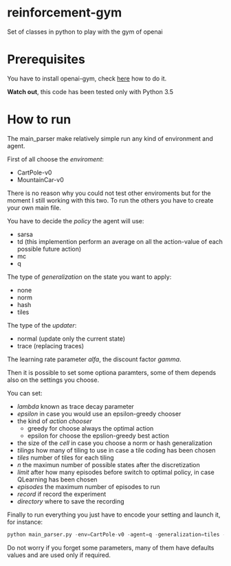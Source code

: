 # reinforcement-gym
Set of classes in python to play with the gym of openai

# Prerequisites
You have to install openai-gym, check [here](https://gym.openai.com/docs) how to do it.

**Watch out**, this code has been tested only with Python 3.5

# How to run
The main_parser make relatively simple run any kind of environment and agent.

First of all choose the *enviroment*:
* CartPole-v0
* MountainCar-v0 

There is no reason why you could not test other enviroments but for the moment I still working with this two.
To run the others you have to create your own main file.

You have to decide the *policy* the agent will use:
* sarsa
* td (this implemention perform an average on all the action-value of each possible future action)
* mc
* q

The type of *generalization* on the state you want to apply:
* none
* norm
* hash
* tiles

The type of the *updater*:
* normal (update only the current state)
* trace (replacing traces)

The learning rate parameter *alfa*, the discount factor *gamma*.

Then it is possible to set some optiona paramters, some of 
them depends also on the settings you choose.

You can set:
- *lambda* known as trace decay parameter
- *epsilon* in case you would use an epsilon-greedy chooser
- the kind of *action chooser* 
  - greedy for choose always the optimal action
  - epsilon for choose the epslion-greedy best action
- the size of the *cell* in case you choose a norm or hash generalization
- *tilings* how many of tiling to use in case a tile coding has been chosen
- *tiles* number of tiles for each tiling
- *n* the maximun number of possible states after the discretization
- *limit* after how many episodes before switch to optimal policy, in case QLearning has been chosen
- *episodes* the maximum number of episodes to run
- *record* if record the experiment
- *directory* where to save the recording

Finally to run everything you just have to encode your setting and launch it, for instance:
```python
python main_parser.py -env=CartPole-v0 -agent=q -generalization=tiles -updater=trace -alfa=0.5 -gamma=1 -limit=70
```

Do not worry if you forget some parameters, many of them have defaults values and are used only if required.
